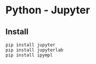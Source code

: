# Python - Jupyter

## Install

```
pip install jupyter
pip install jupyterlab
pip install ipympl

```
